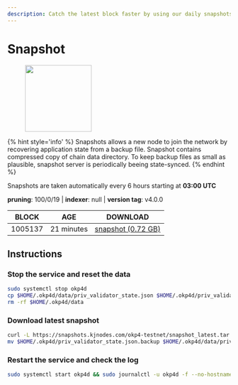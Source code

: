 ```yaml
---
description: Catch the latest block faster by using our daily snapshots.
---
```


# Snapshot

<figure><img src="https://raw.githubusercontent.com/kj89/testnet_manuals/main/pingpub/logos/okp4.png" width="150" alt=""><figcaption></figcaption></figure>

{% hint style='info' %}
Snapshots allows a new node to join the network by recovering application state from a backup file. 
Snapshot contains compressed copy of chain data directory. To keep backup files as small as plausible, 
snapshot server is periodically beeing state-synced.
{% endhint %}

Snapshots are taken automatically every 6 hours starting at **03:00 UTC**

**pruning**: 100/0/19 | **indexer**: null | **version tag**: v4.0.0

| BLOCK             | AGE             | DOWNLOAD                                                                                            |
| ----------------- | --------------- | --------------------------------------------------------------------------------------------------- |
| 1005137 | 21 minutes | [snapshot (0.72 GB)](https://snapshots.kjnodes.com/okp4-testnet/snapshot\_latest.tar.lz4) |

## Instructions

### Stop the service and reset the data

```bash
sudo systemctl stop okp4d
cp $HOME/.okp4d/data/priv_validator_state.json $HOME/.okp4d/priv_validator_state.json.backup
rm -rf $HOME/.okp4d/data
```

### Download latest snapshot

```bash
curl -L https://snapshots.kjnodes.com/okp4-testnet/snapshot_latest.tar.lz4 | tar -Ilz4 -xf - -C $HOME/.okp4d
mv $HOME/.okp4d/priv_validator_state.json.backup $HOME/.okp4d/data/priv_validator_state.json
```

### Restart the service and check the log

```bash
sudo systemctl start okp4d && sudo journalctl -u okp4d -f --no-hostname -o cat
```
